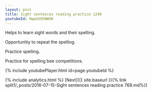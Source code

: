 ```yaml
---
layout: post
title: Sight sentences reading practice 1240
youtubeId: NqwUS95WWO0
---
```

 
 
Helps to learn sight words and their spelling.

Opportunitiy to repeat the spelling. 

Practice spelling. 
 
Practice for spelling bee competitions. 
 
{% include youtubePlayer.html id=page.youtubeId %}
 
 
{% include analytics.html %} 
[Next]({{ site.baseurl }}{% link  split1/_posts/2016-07-15-Sight sentences reading practice 768.md%})
 
